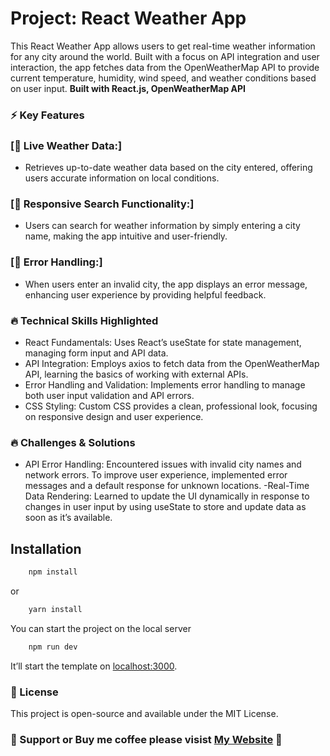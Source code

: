# Project: React Weather App

This React Weather App allows users to get real-time weather information for any city around the world. Built with a focus on API integration and user interaction, the app fetches data from the OpenWeatherMap API to provide current temperature, humidity, wind speed, and weather conditions based on user input. **Built with React.js, OpenWeatherMap API**

### ⚡ Key Features

### [🚀 Live Weather Data:]
 - Retrieves up-to-date weather data based on the city entered, offering users accurate information   on local conditions.

### [🚀 Responsive Search Functionality:]
 - Users can search for weather information by simply entering a city name, making the app intuitive and user-friendly.

### [🚀 Error Handling:]
 - When users enter an invalid city, the app displays an error message, enhancing user experience by providing helpful feedback.

### 🔥 Technical Skills Highlighted
 - React Fundamentals: Uses React’s useState for state management, managing form input and API data.
 - API Integration: Employs axios to fetch data from the OpenWeatherMap API, learning the basics of working with external APIs.
 - Error Handling and Validation: Implements error handling to manage both user input validation and API errors.
 - CSS Styling: Custom CSS provides a clean, professional look, focusing on responsive design and user experience.

### 🔥 Challenges & Solutions
 - API Error Handling: Encountered issues with invalid city names and network errors. To improve user experience, implemented error messages and a default response for unknown locations.
 -Real-Time Data Rendering: Learned to update the UI dynamically in response to changes in user input by using useState to store and update data as soon as it’s available.
 

## Installation
    
```bash
    npm install
```
    
or
    
```bash
    yarn install
 ```


You can start the project on the local server
    
```bash
    npm run dev
 ```

It’ll start the template on [localhost:3000](http://localhost:3000). 

### 📄 License
This project is open-source and available under the MIT License.


### 💜 Support or Buy me coffee please visist [My Website](https://karinssk.com) 💜

